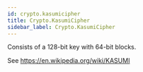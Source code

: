 ```yaml
---
id: crypto.kasumicipher
title: Crypto.KasumiCipher
sidebar_label: Crypto.KasumiCipher
---
```



Consists of a 128-bit key with 64-bit blocks.

See <https://en.wikipedia.org/wiki/KASUMI>


